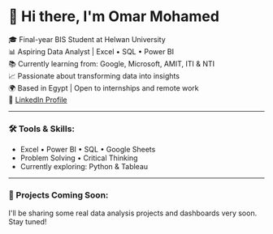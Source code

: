 # 👋 Hi there, I'm Omar Mohamed

🎓 Final-year BIS Student at Helwan University  
📊 Aspiring Data Analyst | Excel • SQL • Power BI  
📚 Currently learning from: Google, Microsoft, AMIT, ITI & NTI  
📈 Passionate about transforming data into insights  
🌍 Based in Egypt | Open to internships and remote work  
🔗 [LinkedIn Profile](www.linkedin.com/in/omar-mohamed-050894285)

---

### 🛠️ Tools & Skills:
- Excel • Power BI • SQL • Google Sheets
- Problem Solving • Critical Thinking
- Currently exploring: Python & Tableau

---

### 📌 Projects Coming Soon:
I'll be sharing some real data analysis projects and dashboards very soon. Stay tuned!
